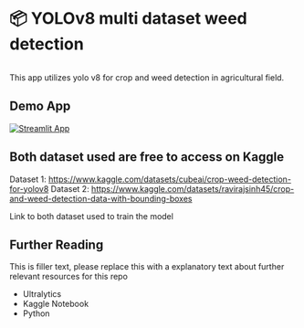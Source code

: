 # 📦 YOLOv8 multi dataset weed detection 
```
```

This app utilizes yolo v8 for crop and weed detection in agricultural field.

## Demo App

[![Streamlit App](https://static.streamlit.io/badges/streamlit_badge_black_white.svg)](https://liveywd.streamlit.app/)



## Both dataset used are free to access on Kaggle

Dataset 1:
https://www.kaggle.com/datasets/cubeai/crop-weed-detection-for-yolov8
Dataset 2: 
https://www.kaggle.com/datasets/ravirajsinh45/crop-and-weed-detection-data-with-bounding-boxes

Link to both dataset used to train the model

## Further Reading

This is filler text, please replace this with a explanatory text about further relevant resources for this repo
- Ultralytics
- Kaggle Notebook
- Python 
